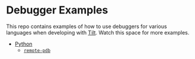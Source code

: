 # Debugger Examples

This repo contains examples of how to use debuggers for various languages when developing with [Tilt](https://tilt.dev/). Watch this space for more examples.
* [Python](https://github.com/windmilleng/debugger-examples/tree/master/python)
  * [`remote-pdb`](https://github.com/windmilleng/debugger-examples/tree/master/python/remote-pdb)

